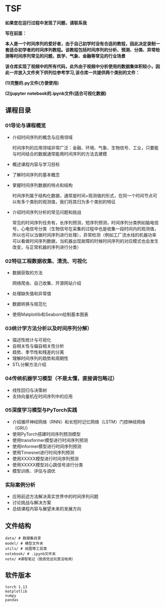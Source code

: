 # TSF
**如果您在运行过程中发现了问题，请联系我**

**写在前面：**

**本人是一个时间序列的爱好者，由于自己初学时没有合适的教程，因此决定录制一套适合初学者的时间序列教程。该教程包括时间序列的分析、预测、分类、异常检测等时间序列常见的问题，医学、气象、金融等常见的行业场景**

**该仓库实现了视频中的所有代码，此外由于视频中分析使用的数据集体积较小，因此一并放入文件夹下供列位参考学习,该仓库一共提供两个类别的文件：**

**(1)完整的.py文件(方便使用)**

**(2)jupyter notebook的.ipynb文件(适合可视化数据)**


## 课程目录

### 01导论与课程概览
- 介绍时间序列的概念与应用领域

    时间序列的应用领域非常广泛：金融、环境、气象、生物信号、工业，只要能与时间结合的数据通常能用时间序列的方法去建模
- 概述课程内容与学习目标
- 了解时间序列的基本概念
- 掌握时间序列数据的特点和结构
  
    时间序列属于结构化数据，通常是时间+观测值的形式，在同一个时间节点可以有多个类别的观测值，我们将其归为多个类别的特征
- 介绍时间序列分析的常见问题和挑战

    常见的时间序列任务有，长序列预测，短序列预测，时间序列分类例如脑电信号，心电信号分类（生物信号在采集的过程中也是收集一段时间内的观测值，所以也可以当做时间序列进行处理），异常检测（例如工厂流水线的机器功率可以看做时间序列数据，当机器出现故障的时候时间序列的对应模式也会发生改变，与正常机器的序列进行分类）
### 02特征工程数据收集、清洗、可视化
- 数据获取的方法
    
    网络爬虫、自己收集、开源网站介绍
- 处理缺失值和异常值
- 数据转换与规范化
- 使用Matplotlib和Seaborn绘制基本图表

### 03统计学方法分析以及时间序列分解）
- 描述性统计与可视化
- 自相关性与偏自相关性分析
- 趋势、季节性和残差的分离
- 理解时间序列的趋势和周期性
- STL分解方法介绍
### 04传统机器学习模型（不是太懂，直接调包略过）
- 线性回归与决策树
- 支持向量机在时间序列中的应用
### 05深度学习模型与PyTorch实践
- 介绍循环神经网络（RNN）和长短时记忆网络（LSTM）门控神经网络（GRU）
- 使用PyTorch搭建时间序列预测模型
- 使用transformer模型进行时间序列预测
- 使用Informer模型进行时间序列预测
- 使用Timesnet进行时间序列预测
- 使用XXXXX模型进行时间序列预测
- 使用XXXXX模型对心跳信号进行分类
- 模型训练、评估与调优
### 实际案例分析
- 应用前述方法解决真实世界中的时间序列问题
- 讨论挑战与解决方案
- 总结课程内容与展望未来的发展方向
## 文件结构
```
data/ # 数据集目录
model/ # 模型文件夹
utils/ # 绘图等工具类
notebook/ # .ipynb文件夹
note/ #课程笔记（我感觉这玩意没啥用）
```
## 软件版本
```
torch 1.13
matplotlib
numpy
pandas
```